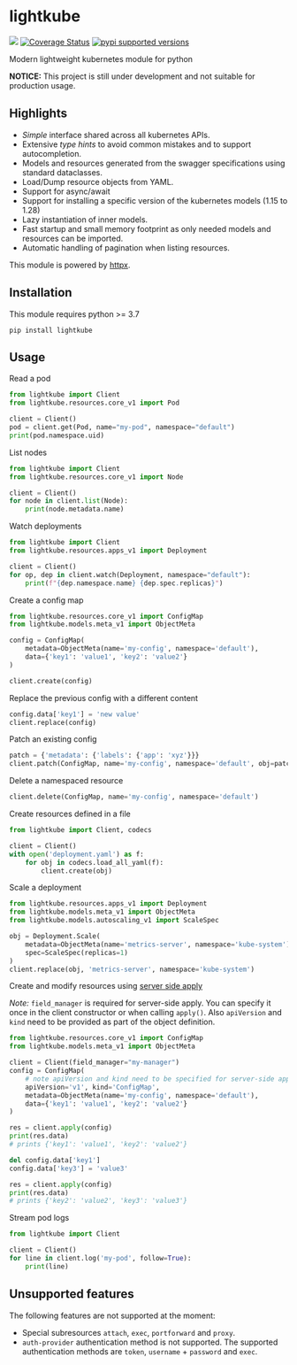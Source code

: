 # lightkube

![](https://img.shields.io/github/actions/workflow/status/gtsystem/lightkube/python-package.yml?branch=master)
[![Coverage Status](https://coveralls.io/repos/github/gtsystem/lightkube/badge.svg?branch=master)](https://coveralls.io/github/gtsystem/lightkube?branch=master)
[![pypi supported versions](https://img.shields.io/pypi/pyversions/lightkube.svg)](https://pypi.python.org/pypi/lightkube)

Modern lightweight kubernetes module for python

**NOTICE:** This project is still under development and not suitable for production usage.

## Highlights

* *Simple* interface shared across all kubernetes APIs.
* Extensive *type hints* to avoid common mistakes and to support autocompletion.
* Models and resources generated from the swagger specifications using standard dataclasses.
* Load/Dump resource objects from YAML.
* Support for async/await
* Support for installing a specific version of the kubernetes models (1.15 to 1.28)
* Lazy instantiation of inner models.
* Fast startup and small memory footprint as only needed models and resources can be imported.
* Automatic handling of pagination when listing resources.

This module is powered by [httpx](https://github.com/encode/httpx/tree/master/httpx). 

## Installation

This module requires python >= 3.7 

    pip install lightkube

## Usage

Read a pod

```python
from lightkube import Client
from lightkube.resources.core_v1 import Pod

client = Client()
pod = client.get(Pod, name="my-pod", namespace="default")
print(pod.namespace.uid)
```

List nodes
```python
from lightkube import Client
from lightkube.resources.core_v1 import Node

client = Client()
for node in client.list(Node):
    print(node.metadata.name)
```

Watch deployments
```python
from lightkube import Client
from lightkube.resources.apps_v1 import Deployment

client = Client()
for op, dep in client.watch(Deployment, namespace="default"):
    print(f"{dep.namespace.name} {dep.spec.replicas}")
```

Create a config map
```python
from lightkube.resources.core_v1 import ConfigMap
from lightkube.models.meta_v1 import ObjectMeta

config = ConfigMap(
    metadata=ObjectMeta(name='my-config', namespace='default'),
    data={'key1': 'value1', 'key2': 'value2'}
)

client.create(config)
```

Replace the previous config with a different content
```python
config.data['key1'] = 'new value'
client.replace(config)
```

Patch an existing config
```python
patch = {'metadata': {'labels': {'app': 'xyz'}}}
client.patch(ConfigMap, name='my-config', namespace='default', obj=patch)
```

Delete a namespaced resource
```python
client.delete(ConfigMap, name='my-config', namespace='default')
```

Create resources defined in a file
```python
from lightkube import Client, codecs

client = Client()
with open('deployment.yaml') as f:
    for obj in codecs.load_all_yaml(f):
        client.create(obj)
```

Scale a deployment
```python
from lightkube.resources.apps_v1 import Deployment
from lightkube.models.meta_v1 import ObjectMeta
from lightkube.models.autoscaling_v1 import ScaleSpec

obj = Deployment.Scale(
    metadata=ObjectMeta(name='metrics-server', namespace='kube-system'),
    spec=ScaleSpec(replicas=1)
)
client.replace(obj, 'metrics-server', namespace='kube-system')
```

Create and modify resources using [server side apply](https://kubernetes.io/docs/reference/using-api/server-side-apply/)

*Note:* `field_manager` is required for server-side apply. You can specify it once in the client constructor
or when calling `apply()`. Also `apiVersion` and `kind` need to be provided as part of
the object definition.

```python
from lightkube.resources.core_v1 import ConfigMap
from lightkube.models.meta_v1 import ObjectMeta

client = Client(field_manager="my-manager")
config = ConfigMap(
    # note apiVersion and kind need to be specified for server-side apply
    apiVersion='v1', kind='ConfigMap',
    metadata=ObjectMeta(name='my-config', namespace='default'),
    data={'key1': 'value1', 'key2': 'value2'}
)

res = client.apply(config)
print(res.data)
# prints {'key1': 'value1', 'key2': 'value2'}

del config.data['key1']
config.data['key3'] = 'value3'

res = client.apply(config)
print(res.data)
# prints {'key2': 'value2', 'key3': 'value3'}
```

Stream pod logs
```python
from lightkube import Client

client = Client()
for line in client.log('my-pod', follow=True):
    print(line)
```

## Unsupported features

The following features are not supported at the moment:

* Special subresources `attach`, `exec`, `portforward` and `proxy`.
* `auth-provider` authentication method is not supported. The supported
  authentication methods are `token`, `username` + `password` and `exec`.